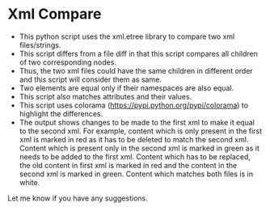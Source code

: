 Xml Compare
===========

- This python script uses the xml.etree library to compare two xml files/strings.
- This script differs from a file diff in that this script compares all children of two corresponding nodes.
- Thus, the two xml files could have the same children in different order and this script will consider them as same.
- Two elements are equal only if their namespaces are also equal.
- This script also matches attributes and their values.
- This script uses colorama (https://pypi.python.org/pypi/colorama) to highlight the differences.
- The output shows changes to be made to the first xml to make it equal to the second xml. For example, content which is only present in the first xml is marked in red as it has to be deleted to match the second xml. Content which is present only in the second xml is marked in green as it needs to be added to the first xml. Content which has to be replaced, the old content in first xml is marked in red and the content in the second xml is marked in green. Content which matches both files is in white.

Let me know if you have any suggestions.
